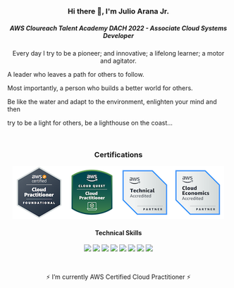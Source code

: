 

<h3 align="center">Hi there 👋, I'm Julio Arana Jr.</h3>

<h5 align="center">AWS Cloureach Talent Academy DACH 2022 - Associate Cloud Systems Developer</h5>

<p align="center">Every day I try to be a pioneer; and innovative; a lifelong learner; a motor and agitator.</p>
<p aling="center">A leader who leaves a path for others to follow.</p>
<p aling="center">Most importantly, a person who builds a better world for others.</p>
<p aling="center">Be like the water and adapt to the environment, enlighten your mind and then</p>
<p aling="center">try to be a light for others, be a lighthouse on the coast...</p> 


&nbsp;

<h3 align="center">Certifications</h3>
<div align="center"><img src=https://github.com/julioaranajr/julioaranajr/blob/main/aws-certified-cloud-practitioner-120x120.png><img src=https://github.com/julioaranajr/julioaranajr/blob/main/aws-cloud-quest-cloud-practitioner-120x120.png><img src=https://github.com/julioaranajr/julioaranajr/blob/main/aws-partner-accreditation-technical-120x120.png><img src=https://github.com/julioaranajr/julioaranajr/blob/main/aws-partner-cloud-economics-accreditation-120x120.png><div/>

<h4 align="center">Technical Skills</h4>

<p align="center">
      <img src=https://img.shields.io/badge/html5-silver.svg?style=for-the-badge&logo=html5>
      <img src=https://img.shields.io/badge/css3-orange.svg?style=for-the-badge&logo=css3>
      <img src=https://img.shields.io/badge/javascript-grey.svg?style=for-the-badge&logo=javascript>
      <img src=https://img.shields.io/badge/boto3-%231572B6.svg?style=for-the-badge&logo=amazonaws>
      <img src=https://img.shields.io/badge/python-silver?style=for-the-badge&logo=python> 
      <img src=https://img.shields.io/badge/lambda-orange.svg?style=for-the-badge&logo=amazonaws>
      <img src=https://img.shields.io/badge/Windows-%231572B6?style=for-the-badge&logo=windows>
      <img src=https://img.shields.io/badge/mysql-silver.svg?style=for-the-badge&logo=mysql>
 </p>
 
 &nbsp;

⚡ I’m currently AWS Certified Cloud Practitioner ⚡

<!--
**julioaranajr/julioaranajr** is a ✨ _special_ ✨ repository because its `README.md` (this file) appears on your GitHub profile.

Here are some ideas to get you started:

- 🔭 I’m currently working on ...
- 🌱 I’m currently learning ...
- 👯 I’m looking to collaborate on ...
- 🤔 I’m looking for help with ...
- 💬 Ask me about ...
- 📫 How to reach me: ...
- 😄 Pronouns: ...
- ⚡ Fun fact: ...
-->

